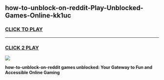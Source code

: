 
## how-to-unblock-on-reddit-Play-Unblocked-Games-Online-kk1uc
<h3>
<a href="https://premium76.site?title=how-to-unblock-on-reddit&ref=25A">CLICK TO PLAY</a></h3>
<hr>

<h3>
<a href="https://premium76.site?title=how-to-unblock-on-reddit&ref=25A">CLICK 2 PLAY</a>
  
</h3>

<a href="https://premium76.site?title=how-to-unblock-on-reddit&ref=25A"><img src="https://clearcache.store/games.png"></a>


**how-to-unblock-on-reddit games unblocked: Your Gateway to Fun and Accessible Online Gaming**
